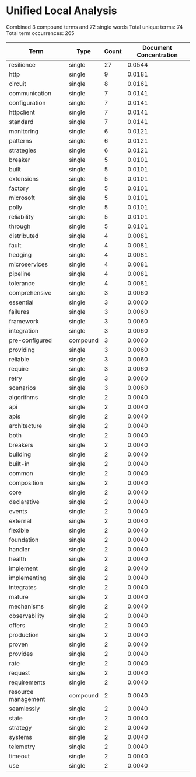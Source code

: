 # Unified Local Analysis

Combined 3 compound terms and 72 single words
Total unique terms: 74
Total term occurrences: 265

| Term | Type | Count | Document Concentration |
|------|------|-------|------------------------|
| resilience | single | 27 | 0.0544 |
| http | single | 9 | 0.0181 |
| circuit | single | 8 | 0.0161 |
| communication | single | 7 | 0.0141 |
| configuration | single | 7 | 0.0141 |
| httpclient | single | 7 | 0.0141 |
| standard | single | 7 | 0.0141 |
| monitoring | single | 6 | 0.0121 |
| patterns | single | 6 | 0.0121 |
| strategies | single | 6 | 0.0121 |
| breaker | single | 5 | 0.0101 |
| built | single | 5 | 0.0101 |
| extensions | single | 5 | 0.0101 |
| factory | single | 5 | 0.0101 |
| microsoft | single | 5 | 0.0101 |
| polly | single | 5 | 0.0101 |
| reliability | single | 5 | 0.0101 |
| through | single | 5 | 0.0101 |
| distributed | single | 4 | 0.0081 |
| fault | single | 4 | 0.0081 |
| hedging | single | 4 | 0.0081 |
| microservices | single | 4 | 0.0081 |
| pipeline | single | 4 | 0.0081 |
| tolerance | single | 4 | 0.0081 |
| comprehensive | single | 3 | 0.0060 |
| essential | single | 3 | 0.0060 |
| failures | single | 3 | 0.0060 |
| framework | single | 3 | 0.0060 |
| integration | single | 3 | 0.0060 |
| pre-configured | compound | 3 | 0.0060 |
| providing | single | 3 | 0.0060 |
| reliable | single | 3 | 0.0060 |
| require | single | 3 | 0.0060 |
| retry | single | 3 | 0.0060 |
| scenarios | single | 3 | 0.0060 |
| algorithms | single | 2 | 0.0040 |
| api | single | 2 | 0.0040 |
| apis | single | 2 | 0.0040 |
| architecture | single | 2 | 0.0040 |
| both | single | 2 | 0.0040 |
| breakers | single | 2 | 0.0040 |
| building | single | 2 | 0.0040 |
| built-in | single | 2 | 0.0040 |
| common | single | 2 | 0.0040 |
| composition | single | 2 | 0.0040 |
| core | single | 2 | 0.0040 |
| declarative | single | 2 | 0.0040 |
| events | single | 2 | 0.0040 |
| external | single | 2 | 0.0040 |
| flexible | single | 2 | 0.0040 |
| foundation | single | 2 | 0.0040 |
| handler | single | 2 | 0.0040 |
| health | single | 2 | 0.0040 |
| implement | single | 2 | 0.0040 |
| implementing | single | 2 | 0.0040 |
| integrates | single | 2 | 0.0040 |
| mature | single | 2 | 0.0040 |
| mechanisms | single | 2 | 0.0040 |
| observability | single | 2 | 0.0040 |
| offers | single | 2 | 0.0040 |
| production | single | 2 | 0.0040 |
| proven | single | 2 | 0.0040 |
| provides | single | 2 | 0.0040 |
| rate | single | 2 | 0.0040 |
| request | single | 2 | 0.0040 |
| requirements | single | 2 | 0.0040 |
| resource management | compound | 2 | 0.0040 |
| seamlessly | single | 2 | 0.0040 |
| state | single | 2 | 0.0040 |
| strategy | single | 2 | 0.0040 |
| systems | single | 2 | 0.0040 |
| telemetry | single | 2 | 0.0040 |
| timeout | single | 2 | 0.0040 |
| use | single | 2 | 0.0040 |
